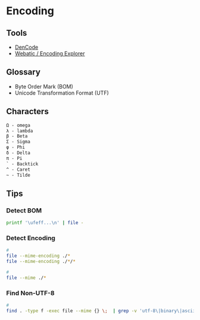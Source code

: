 # Encoding

<!--
\u200b - zero-width space (zwsp)
-->

## Tools

- [DenCode](https://dencode.com)
- [Webatic / Encoding Explorer](https://webatic.com/encoding-explorer)

## Glossary

- Byte Order Mark (BOM)
- Unicode Transformation Format (UTF)

## Characters

```txt
Ω - omega
λ - lambda
β - Beta
Σ - Sigma
φ - Phi
δ - Delta
π - Pi
` - Backtick
^ - Caret
~ - Tilde
```

## Tips

### Detect BOM

```sh
printf '\ufeff...\n' | file -
```

### Detect Encoding

```sh
#
file --mime-encoding ./*
file --mime-encoding ./*/*

#
file --mime ./*
```

<!-- ### Convert to UTF-8

TODO -->

### Find Non-UTF-8

```sh
#
find . -type f -exec file --mime {} \;  | grep -v 'utf-8\|binary\|ascii'
```
